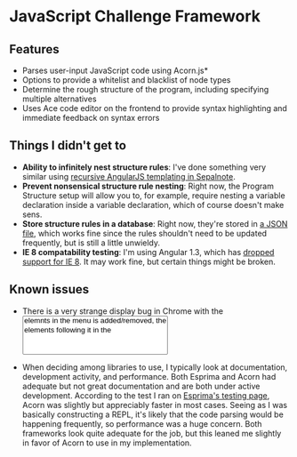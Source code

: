 # JavaScript Challenge Framework

## Features
- Parses user-input JavaScript code using Acorn.js*
- Options to provide a whitelist and blacklist of node types
- Determine the rough structure of the program, including specifying multiple
alternatives
- Uses Ace code editor on the frontend to provide syntax highlighting and
immediate feedback on syntax errors

## Things I didn't get to
- **Ability to infinitely nest structure rules**: I've done something very similar
using [recursive AngularJS templating in Sepalnote](https://github.com/liddiard/sepalnote/blob/master/notes/templates/include/note_major.html).
- **Prevent nonsensical structure rule nesting**: Right now, the Program Structure
setup will allow you to, for example, require nesting a variable declaration
inside a variable declaration, which of course doesn't make sens.
- **Store structure rules in a database**: Right now, they're stored in
[a JSON file](https://github.com/liddiard/js-analyzer/blob/master/public/js/nodeObjects.json),
which works fine since the rules shouldn't need to be updated frequently, but is
still a little unwieldy.
- **IE 8 compatability testing**: I'm using Angular 1.3, which has
[dropped support for IE 8](https://docs.angularjs.org/guide/ie). It may work fine,
but certain things might be broken.


## Known issues
- There is a very strange display bug in Chrome with the <select multiple> elements.
If one of the <option> elemnts in the menu is added/removed, the <option> elements
following it in the <optgroup> get indented. I've tried removing all CSS and the
problem persists. The display issue is not present in other browsers.

* When deciding among libraries to use, I typically look at documentation,
development activity, and performance. Both Esprima and Acorn had adequate but
not great documentation and are both under active development. According
to the test I ran on [Esprima's testing page](http://esprima.org/test/compare.html),
Acorn was slightly but appreciably faster in most cases. Seeing as I was basically
constructing a REPL, it's likely that the code parsing would be happening frequently,
so performance was a huge concern. Both frameworks look quite adequate for the job,
but this leaned me slightly in favor of Acorn to use in my implementation. 
